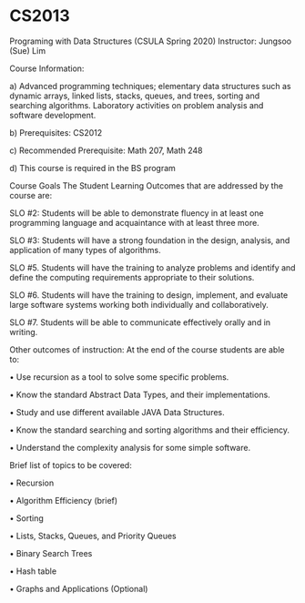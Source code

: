 # CS2013
Programing with Data Structures (CSULA Spring 2020)
Instructor: Jungsoo (Sue) Lim

Course Information:

  a) Advanced programming techniques; elementary data structures such as dynamic
  arrays, linked lists, stacks, queues, and trees, sorting and searching algorithms.
  Laboratory activities on problem analysis and software development.

  b) Prerequisites: CS2012

  c) Recommended Prerequisite: Math 207, Math 248

  d) This course is required in the BS program

Course Goals The Student Learning Outcomes that are addressed by the course are:

  SLO #2: Students will be able to demonstrate fluency in at least one
  programming language and acquaintance with at least three more.

  SLO #3: Students will have a strong foundation in the design, analysis, and
  application of many types of algorithms.

  SLO #5. Students will have the training to analyze problems and identify and
  define the computing requirements appropriate to their solutions.

  SLO #6. Students will have the training to design, implement, and evaluate large
  software systems working both individually and collaboratively.

  SLO #7. Students will be able to communicate effectively orally and in writing.


Other outcomes of instruction: At the end of the course students are able to:

  • Use recursion as a tool to solve some specific problems.

  • Know the standard Abstract Data Types, and their implementations.

  • Study and use different available JAVA Data Structures.

  • Know the standard searching and sorting algorithms and their
  efficiency.

  • Understand the complexity analysis for some simple software.

Brief list of topics to be covered:

  • Recursion

  • Algorithm Efficiency (brief)

  • Sorting

  • Lists, Stacks, Queues, and Priority Queues

  • Binary Search Trees

  • Hash table

  • Graphs and Applications (Optional)
